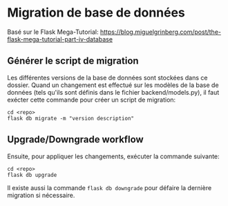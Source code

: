 # Migration de base de données
Basé sur le Flask Mega-Tutorial: https://blog.miguelgrinberg.com/post/the-flask-mega-tutorial-part-iv-database

## Générer le script de migration

Les différentes versions de la base de données sont stockées dans ce dossier.
Quand un changement est effectué sur les modèles de la base de données (tels qu'ils sont définis dans le fichier backend/models.py),
il faut exécter cette commande pour créer un script de migration:
```
cd <repo>
flask db migrate -m "version description"
```

## Upgrade/Downgrade workflow

Ensuite, pour appliquer les changements, exécuter la commande suivante:
```
cd <repo>
flask db upgrade
```

Il existe aussi la commande `flask db downgrade` pour défaire la dernière migration si nécessaire.
